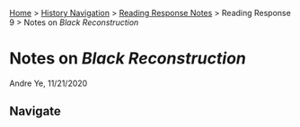 [Home](https://andre-ye.github.io) > [History Navigation](https://andre-ye.github.io/history/history_navigation) > [Reading Response Notes](https://andre-ye.github.io/history/history_navigation#weekly-reading-responses) > Reading Response 9 > Notes on *Black Reconstruction*

# Notes on *Black Reconstruction*
Andre Ye, 11/21/2020

## Navigate
